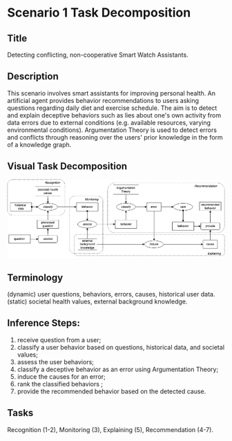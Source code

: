 # Scenario 1 Task Decomposition

## Title 
Detecting conflicting, non-cooperative Smart Watch Assistants.

## Description 
This scenario involves smart assistants for improving personal health. An artificial agent provides behavior recommendations to users asking questions regarding daily diet and exercise schedule. The aim is to detect and explain deceptive behaviors such as lies about one's own activity from data errors due to external conditions (e.g. available resources, varying environmental conditions).  Argumentation Theory is used to detect errors and conflicts through reasoning over the users' prior knowledge in the form of a knowledge graph.

## Visual Task Decomposition
![S1.png](S1.png)

## Terminology 
(dynamic) user questions, behaviors, errors, causes, historical user
data. (static) societal health values, external background knowledge.

## Inference Steps:
1. receive question from a user;
2. classify a user behavior based on questions, historical data, and societal values;
3. assess the user behaviors;
4. classify a deceptive behavior as an error using Argumentation Theory;
5. induce the causes for an error;
6. rank the classified behaviors ;
7. provide the recommended behavior based on the detected cause.

## Tasks 
Recognition (1-2), Monitoring (3), Explaining (5), Recommendation (4-7).
